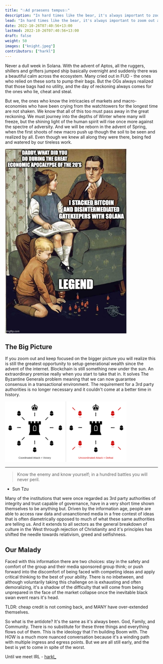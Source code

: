 ```yaml
---
title: "💥Ad praesens tempus💥"
description: "In hard times like the bear, it's always important to zoom out and get some perspective."
lead: "In hard times like the bear, it's always important to zoom out and get some perspective."
date: 2022-10-26T07:40:56+13:00
lastmod: 2022-10-26T07:40:56+13:00
draft: false
weight: 50
images: ["knight.jpeg"]
contributors: ["harkl"]
---
```


Never a dull week in Solana. With the advent of Aptos, all the ruggers, shillers and grifters jumped ship basically overnight and suddenly there was a beautiful calm across the ecosystem. Many cried out in FUD - the ones who relied on these sorts to pump their bags. But the OGs always realized that those bags had no utility, and the day of reckoning always comes for the ones who lie, cheat and steal.

But we, the ones who know the intricacies of markets and macro-economies who have been crying from the watchtowers for the longest time are not shaken. We know that all of this too must pass away in the great reckoning. We must journey into the depths of Winter where many will freeze, but the shining light of the human spirit will rise once more against the spectre of adversity. And we will be reborn in the advent of Spring, when the first shoots of new macro push up though the soil to be seen and realized by all. Even though we knew all along they were there, being fed and watered by our tireless work.

<img src="daddy.jpeg" alt="Daddy Meme" width="400"/>

## The Big Picture

If you zoom out and keep focused on the bigger picture you will realize this is still the greatest opportunity to setup generational wealth since the advent of the internet. Blockchain is still something new under the sun. An extraordinary premise really when you start to take that in. It solves The Byzantine Generals problem meaning that we can now guarantee consensus in a transactional environment. The requirement for a 3rd party authorities is no longer necessary and it couldn't come at a better time in history.

<img src="generals.png" alt="Byzantine Generals Problem" width="400"/>

<hr>

> Know the enemy and know yourself; in a hundred battles you will never peril.

- Sun Tzu

Many of the institutions that were once regarded as 3rd party authorities of integrity and trust capable of governance, have in a very short time shown themselves to be anything but. Driven by the information age, people are able to access raw data and unsanctioned media in a free contest of ideas that is often diametrically opposed to much of what these same authorities are telling us. And it extends to all sectors as the general breakdown of culture in the West through rejection of Christianity and it's principles has shifted the needle towards relativism, greed and selfishness.

## Our Malady

Faced with this information there are two choices: stay in the safety and comfort of the group and their media sponsored group think; or push forward into the discomfort of being faced with competing ideas and apply critical thinking to the best of your ability. There is no inbetween, and although voluntarily taking this challenge on is exhausting and often demoralizing, it's a shadow of the difficulty that will come from being unprepared in the face of the market collapse once the inevitable black swan event rears it's head.

TLDR: cheap credit is not coming back, and MANY have over-extended themselves.

So what is the antidote? It's the same as it's always been. God, Family, and Community. There is no substitute for these three things and everything flows out of them. This is the ideology that I'm building Boom with. The HOW is a much more nuanced conversation because it's a winding path with multiple ingress and egress points. But we are all still early, and the best is yet to come in spite of the worst.

Until we meet IRL - [harkl_](https://boom.army/harkl)
